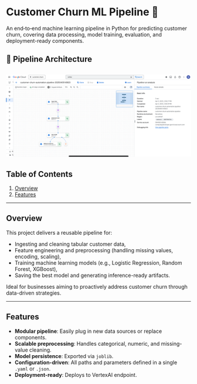 # Customer Churn ML Pipeline 🚀

An end‑to‑end machine learning pipeline in Python for predicting customer churn, covering data processing, model training, evaluation, and deployment-ready components.

## 🔧 Pipeline Architecture

![Sample Pipeline Run](assets/sample-pipeline-run.png)
---

## Table of Contents

1. [Overview](#overview)  
2. [Features](#features)

---

## Overview

This project delivers a reusable pipeline for:
- Ingesting and cleaning tabular customer data,
- Feature engineering and preprocessing (handling missing values, encoding, scaling),
- Training machine learning models (e.g., Logistic Regression, Random Forest, XGBoost),
- Saving the best model and generating inference-ready artifacts.

Ideal for businesses aiming to proactively address customer churn through data-driven strategies.

---

## Features

- **Modular pipeline**: Easily plug in new data sources or replace components.
- **Scalable preprocessing**: Handles categorical, numeric, and missing-value cleaning.
- **Model persistence**: Exported via `joblib`.
- **Configuration-driven**: All paths and parameters defined in a single `.yaml` or `.json`.
- **Deployment-ready**: Deploys to VertexAI endpoint.